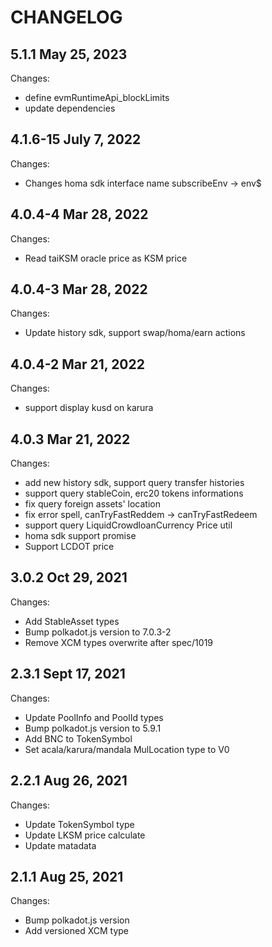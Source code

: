 # CHANGELOG

## 5.1.1 May 25, 2023
Changes:
  - define evmRuntimeApi_blockLimits
  - update dependencies

## 4.1.6-15 July 7, 2022
Changes:
  - Changes homa sdk interface name subscribeEnv -> env$

## 4.0.4-4 Mar 28, 2022
Changes:
  - Read taiKSM oracle price as KSM price

## 4.0.4-3 Mar 28, 2022
Changes:
  - Update history sdk, support swap/homa/earn actions

## 4.0.4-2 Mar 21, 2022
Changes:
  - support display kusd on karura

## 4.0.3 Mar 21, 2022
Changes:
  - add new history sdk, support query transfer histories
  - support query stableCoin, erc20 tokens informations
  - fix query foreign assets' location
  - fix error spell, canTryFastReddem -> canTryFastRedeem
  - support query LiquidCrowdloanCurrency Price util
  - homa sdk support promise
  - Support LCDOT price

## 3.0.2 Oct 29, 2021
Changes:
  - Add StableAsset types
  - Bump polkadot.js version to 7.0.3-2
  - Remove XCM types overwrite after spec/1019

## 2.3.1 Sept 17, 2021
Changes:
- Update PoolInfo and PoolId types
- Bump polkadot.js version to 5.9.1
- Add BNC to TokenSymbol
- Set acala/karura/mandala MulLocation type to V0

## 2.2.1 Aug 26, 2021

Changes:

- Update TokenSymbol type
- Update LKSM price calculate
- Update matadata

## 2.1.1 Aug 25, 2021

Changes:

- Bump polkadot.js version
- Add versioned XCM type

